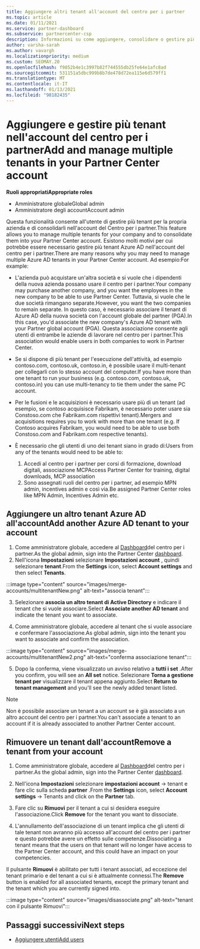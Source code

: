 ```yaml
---
title: Aggiungere altri tenant all'account del centro per i partner
ms.topic: article
ms.date: 01/11/2021
ms.service: partner-dashboard
ms.subservice: partnercenter-csp
description: Informazioni su come aggiungere, consolidare o gestire più tenant di Azure AD nell'account del centro per i partner. Altre informazioni su alcuni dei motivi per cui si potrebbe voler eseguire questa operazione.
author: varsha-sarah
ms.author: vavargh
ms.localizationpriority: medium
ms.custom: SEOMAY.20
ms.openlocfilehash: f9852b4e1c3997b82f744555db25fe64e1afc8ad
ms.sourcegitcommit: 531151a5dbc999b8b7de478d72ea115e6d579ff1
ms.translationtype: MT
ms.contentlocale: it-IT
ms.lasthandoff: 01/13/2021
ms.locfileid: "98182435"
---
```

# <a name="add-and-manage-multiple-tenants-in-your-partner-center-account"></a><span data-ttu-id="91329-104">Aggiungere e gestire più tenant nell'account del centro per i partner</span><span class="sxs-lookup"><span data-stu-id="91329-104">Add and manage multiple tenants in your Partner Center account</span></span>


<span data-ttu-id="91329-105">**Ruoli appropriati**</span><span class="sxs-lookup"><span data-stu-id="91329-105">**Appropriate roles**</span></span>

- <span data-ttu-id="91329-106">Amministratore globale</span><span class="sxs-lookup"><span data-stu-id="91329-106">Global admin</span></span>
- <span data-ttu-id="91329-107">Amministratore degli account</span><span class="sxs-lookup"><span data-stu-id="91329-107">Account admin</span></span>

<span data-ttu-id="91329-108">Questa funzionalità consente all'utente di gestire più tenant per la propria azienda e di consolidarli nell'account del Centro per i partner.</span><span class="sxs-lookup"><span data-stu-id="91329-108">This feature allows you to manage multiple tenants for your company and to consolidate them into your Partner Center account.</span></span> <span data-ttu-id="91329-109">Esistono molti motivi per cui potrebbe essere necessario gestire più tenant Azure AD nell'account del centro per i partner.</span><span class="sxs-lookup"><span data-stu-id="91329-109">There are many reasons why you may need to manage multiple Azure AD tenants in your Partner Center account.</span></span> <span data-ttu-id="91329-110">Ad esempio:</span><span class="sxs-lookup"><span data-stu-id="91329-110">For example:</span></span>

- <span data-ttu-id="91329-111">L'azienda può acquistare un'altra società e si vuole che i dipendenti della nuova azienda possano usare il centro per i partner.</span><span class="sxs-lookup"><span data-stu-id="91329-111">Your company may purchase another company, and you want the employees in the new company to be able to use Partner Center.</span></span> <span data-ttu-id="91329-112">Tuttavia, si vuole che le due società rimangano separate.</span><span class="sxs-lookup"><span data-stu-id="91329-112">However, you want the two companies to remain separate.</span></span> <span data-ttu-id="91329-113">In questo caso, è necessario associare il tenant di Azure AD della nuova società con l'account globale del partner (PGA).</span><span class="sxs-lookup"><span data-stu-id="91329-113">In this case, you'd associate the new company's Azure AD tenant with your Partner global account (PGA).</span></span> <span data-ttu-id="91329-114">Questa associazione consente agli utenti di entrambe le aziende di lavorare nel centro per i partner.</span><span class="sxs-lookup"><span data-stu-id="91329-114">This association would enable users in both companies to work in Partner Center.</span></span>

- <span data-ttu-id="91329-115">Se si dispone di più tenant per l'esecuzione dell'attività, ad esempio contoso.com, contoso.uk, contoso.in, è possibile usare il multi-tenant per collegarli con lo stesso account del computer.</span><span class="sxs-lookup"><span data-stu-id="91329-115">If you have more than one tenant to run your business (e.g. contoso.com, contoso.uk, contoso.in) you can use multi-tenancy to tie them under the same PC account.</span></span>

- <span data-ttu-id="91329-116">Per le fusioni e le acquisizioni è necessario usare più di un tenant (ad esempio, se contoso acquisisce Fabrikam, è necessario poter usare sia Constoso.com che Fabrikam.com rispettivi tenant).</span><span class="sxs-lookup"><span data-stu-id="91329-116">Mergers and acquisitions requires you to work with more than one tenant (e.g. If Contoso acquires Fabrikam, you would need to be able to use both Constoso.com and Fabrikam.com respective tenants).</span></span>

- <span data-ttu-id="91329-117">È necessario che gli utenti di uno dei tenant siano in grado di:</span><span class="sxs-lookup"><span data-stu-id="91329-117">Users from any of the tenants would need to be able to:</span></span>
    1.  <span data-ttu-id="91329-118">Accedi al centro per i partner per corsi di formazione, download digitali, associazione MCP</span><span class="sxs-lookup"><span data-stu-id="91329-118">Access Partner Center for training, digital downloads, MCP association</span></span>
    2.  <span data-ttu-id="91329-119">Sono assegnati ruoli del centro per i partner, ad esempio MPN admin, incentives admin e così via.</span><span class="sxs-lookup"><span data-stu-id="91329-119">Be assigned Partner Center roles like MPN Admin, Incentives Admin etc.</span></span>


## <a name="add-another-azure-ad-tenant-to-your-account"></a><span data-ttu-id="91329-120">Aggiungere un altro tenant Azure AD all'account</span><span class="sxs-lookup"><span data-stu-id="91329-120">Add another Azure AD tenant to your account</span></span>

1. <span data-ttu-id="91329-121">Come amministratore globale, accedere al [Dashboard](https://partner.microsoft.com/dashboard)del centro per i partner.</span><span class="sxs-lookup"><span data-stu-id="91329-121">As the global admin, sign into the Partner Center [dashboard](https://partner.microsoft.com/dashboard).</span></span>
1. <span data-ttu-id="91329-122">Nell'icona **Impostazioni** selezionare **Impostazioni account** , quindi selezionare **tenant**.</span><span class="sxs-lookup"><span data-stu-id="91329-122">From the **Settings** icon, select **Account settings** and then select **Tenants**.</span></span>
 
:::image type="content" source="images/merge-accounts/multitenantNew.png" alt-text="associa tenant"::: 

3. <span data-ttu-id="91329-124">Selezionare **associa un altro tenant di Active Directory** e indicare il tenant che si vuole associare.</span><span class="sxs-lookup"><span data-stu-id="91329-124">Select **Associate another AD tenant** and indicate the tenant you want to associate.</span></span>

1. <span data-ttu-id="91329-125">Come amministratore globale, accedere al tenant che si vuole associare e confermare l'associazione.</span><span class="sxs-lookup"><span data-stu-id="91329-125">As global admin, sign into the tenant you want to associate and confirm the association.</span></span> 

:::image type="content" source="images/merge-accounts/multitenantNew2.png" alt-text="conferma associazione tenant"::: 

5. <span data-ttu-id="91329-127">Dopo la conferma, viene visualizzato un avviso relativo a **tutti i set** .</span><span class="sxs-lookup"><span data-stu-id="91329-127">After you confirm, you will see an **All set** notice.</span></span>  <span data-ttu-id="91329-128">Selezionare **Torna a gestione tenant per** visualizzare il tenant appena aggiunto.</span><span class="sxs-lookup"><span data-stu-id="91329-128">Select **Return to tenant management** and you'll see the newly added tenant listed.</span></span> 
 

>[!NOTE]
><span data-ttu-id="91329-129">Non è possibile associare un tenant a un account se è già associato a un altro account del centro per i partner.</span><span class="sxs-lookup"><span data-stu-id="91329-129">You can't associate a tenant to an account if it is already associated to another Partner Center account.</span></span>


## <a name="remove-a-tenant-from-your-account"></a><span data-ttu-id="91329-130">Rimuovere un tenant dall'account</span><span class="sxs-lookup"><span data-stu-id="91329-130">Remove a tenant from your account</span></span>
 
1. <span data-ttu-id="91329-131">Come amministratore globale, accedere al [Dashboard](https://partner.microsoft.com/dashboard)del centro per i partner.</span><span class="sxs-lookup"><span data-stu-id="91329-131">As the global admin, sign into the Partner Center [dashboard](https://partner.microsoft.com/dashboard).</span></span>

1. <span data-ttu-id="91329-132">Nell'icona **Impostazioni** selezionare **impostazioni account** -> tenant e fare clic sulla scheda **partner** .</span><span class="sxs-lookup"><span data-stu-id="91329-132">From the **Settings** icon, select **Account settings** -> Tenants and click on the **Partner** tab.</span></span>
 
3. <span data-ttu-id="91329-133">Fare clic su **Rimuovi** per il tenant a cui si desidera eseguire l'associazione.</span><span class="sxs-lookup"><span data-stu-id="91329-133">Click **Remove** for the tenant you want to dissociate.</span></span>

4. <span data-ttu-id="91329-134">L'annullamento dell'associazione di un tenant implica che gli utenti di tale tenant non avranno più accesso all'account del centro per i partner e questo potrebbe avere un effetto sulle competenze.</span><span class="sxs-lookup"><span data-stu-id="91329-134">Dissociating a tenant means that the users on that tenant will no longer have access to the Partner Center account, and this could have an impact on your competencies.</span></span> 

<span data-ttu-id="91329-135">Il pulsante **Rimuovi** è abilitato per tutti i tenant associati, ad eccezione del tenant primario e del tenant a cui si è attualmente connessi.</span><span class="sxs-lookup"><span data-stu-id="91329-135">The **Remove** button is enabled for all associated tenants, except the primary tenant and the tenant which you are currently signed into.</span></span>

:::image type="content" source="images/disassociate.png" alt-text="tenant con il pulsante Rimuovi":::
 

## <a name="next-steps"></a><span data-ttu-id="91329-137">Passaggi successivi</span><span class="sxs-lookup"><span data-stu-id="91329-137">Next steps</span></span>

- [<span data-ttu-id="91329-138">Aggiungere utenti</span><span class="sxs-lookup"><span data-stu-id="91329-138">Add users</span></span>](create-user-accounts-and-set-permissions.md)






